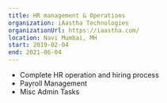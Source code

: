 ```yaml
---
title: HR management & Operations
organization: iAastha Technologies
organizationUrl: https://iaastha.com/
location: Navi Mumbai, MH
start: 2019-02-04
end: 2021-06-04
---
```


* Complete HR operation and hiring process
* Payroll Management
* Misc Admin Tasks